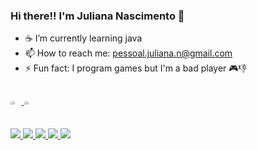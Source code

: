 ### Hi there!! I'm Juliana Nascimento 👋

- ☕ I’m currently learning java 
- 📫 How to reach me: pessoal.juliana.n@gmail.com
- ⚡ Fun fact: I program games but I'm a bad player 🎮👎


##

 <div style="display: flex; flex-direction: row">
  <a href="https://github.com/Junasc">
  <img height="45%" width="40%" src= "https://github-readme-stats.vercel.app/api?username=Junasc&show_icons=true&theme=dracula&include_all_commits=true&count_private=true"/>
  <img height="45%" width="40%" src= "https://github-readme-stats.vercel.app/api/top-langs/?username=Junasc&layout=compact&langs_count=7&theme=dracula"/>
</div>
  
  ##
 
  <img src="https://img.icons8.com/dusk/64/000000/cs.png"/>
  <img src="https://img.icons8.com/dusk/64/000000/java-coffee-cup-logo.png"/>
  <img src="https://img.icons8.com/nolan/64/java-eclipse.png"/>
  <img src="https://img.icons8.com/dusk/64/000000/unity.png"/>
  <img src="https://img.icons8.com/nolan/64/visual-studio-code-2019.png"/>
  
</div>
